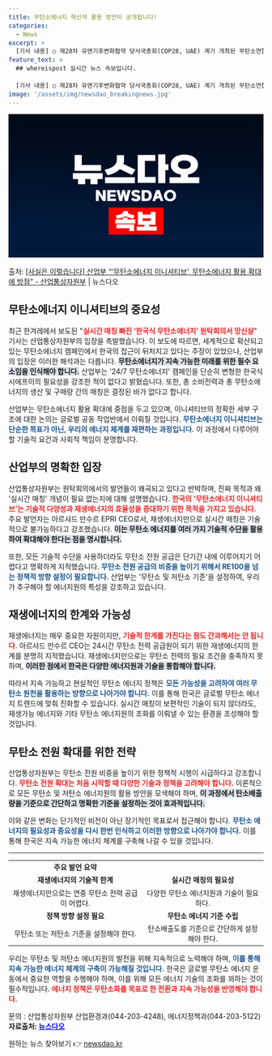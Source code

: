 ```yaml
---
title: 무탄소에너지 혁신적 활용 방안이 공개됩니다!
categories:
  - News
excerpt: >
  [기사 내용] ○ 제28차 유엔기후변화협약 당사국총회(COP28, UAE) 계기 개최된 무탄소연합이 개최한 …
feature_text: >
  ## whereispost 실시간 뉴스 속보입니다.

  [기사 내용] ○ 제28차 유엔기후변화협약 당사국총회(COP28, UAE) 계기 개최된 무탄소연합이 개최한 …
image: '/assets/img/newsdao_breakingnews.jpg'
---
```


![뉴스다오 속보](/assets/img/newsdao_breakingnews.jpg)

<p>출처: <a href="https://newsdao.kr/2773" rel="dofollow">[사실은 이렇습니다] 산업부 “‘무탄소에너지 이니셔티브’, 무탄소에너지 활용 확대에 방점” - 산업통상자원부</a> | 뉴스다오</p>

<h2 data-ke-size="size26">무탄소에너지 이니셔티브의 중요성</h2>

<p data-ke-size="size16">최근 한겨레에서 보도된 "<b><span style="color: #ee2323;">실시간 매칭 빠진 ‘한국식 무탄소에너지’ 원탁회의서 망신살</span></b>" 기사는 산업통상자원부의 입장을 촉발했습니다. 이 보도에 따르면, 세계적으로 확산되고 있는 무탄소에너지 캠페인에서 한국의 접근이 뒤처지고 있다는 주장이 있었으나, 산업부의 입장은 이러한 해석과는 다릅니다. <b><span style="background-color: #21538527;">무탄소에너지가 지속 가능한 미래를 위한 필수 요소임을 인식해야 합니다.</span></b> 산업부는 '24/7 무탄소에너지' 캠페인을 단순히 변형한 한국식 시에프이의 필요성을 강조한 적이 없다고 밝혔습니다. 또한, 총 소비전력과 총 무탄소에너지의 생산 및 구매량 간의 매칭은 결정된 바가 없다고 합니다.</p>

<p data-ke-size="size16">산업부는 무탄소에너지 활용 확대에 중점을 두고 있으며, 이니셔티브의 정확한 세부 구조에 대한 논의는 글로벌 공동 작업반에서 이뤄질 것입니다. <b><span style="color: #1a5490;">무탄소에너지 이니셔티브는 단순한 목표가 아닌, 우리의 에너지 체계를 재편하는 과정입니다.</span></b> 이 과정에서 다루어야 할 기술적 요건과 사회적 책임이 분명합니다.</p>

<h2 data-ke-size="size26">산업부의 명확한 입장</h2>

<p data-ke-size="size16">산업통상자원부는 원탁회의에서의 발언들이 왜곡되고 있다고 반박하며, 진짜 목적과 왜 '실시간 매칭' 개념이 필요 없는지에 대해 설명했습니다. <b><span style="color: #ee2323;">한국의 ‘무탄소에너지 이니셔티브’는 기술적 다양성과 재생에너지의 효율성을 증대하기 위한 목적을 가지고 있습니다.</span></b> 주요 발언자는 아르샤드 만수르 EPRI CEO로서, 재생에너지만으로 실시간 매칭은 기술적으로 불가능하다고 강조했습니다. <b><span style="background-color: #21538527;">이는 무탄소 에너지를 여러 가지 기술적 수단을 활용하여 확대해야 한다는 점을 명시합니다.</span></b></p>

<p data-ke-size="size16">또한, 모든 기술적 수단을 사용하더라도 무탄소 전원 공급은 단기간 내에 이루어지기 어렵다고 명확하게 지적했습니다. <b><span style="color: #1a5490;">무탄소 전원 공급의 비중을 높이기 위해서 RE100을 넘는 정책적 방향 설정이 필요합니다.</span></b> 산업부는 '무탄소 및 저탄소 기준'을 설정하여, 우리가 추구해야 할 에너지원의 특성을 강조하고 있습니다.</p>

<h2 data-ke-size="size26">재생에너지의 한계와 가능성</h2>

<p data-ke-size="size16">재생에너지는 매우 중요한 자원이지만, <b><span style="color: #ee2323;">기술적 한계를 가진다는 점도 간과해서는 안 됩니다.</span></b> 아르샤드 만수르 CEO는 24시간 무탄소 전력 공급원이 되기 위한 재생에너지의 한계를 분명히 지적했습니다. 재생에너지만으로는 무탄소 전력의 필요 조건을 충족하지 못하며, <b><span style="background-color: #21538527;">이러한 점에서 한국은 다양한 에너지원과 기술을 통합해야 합니다.</span></b></p>

<p data-ke-size="size16">따라서 지속 가능하고 현실적인 무탄소 에너지 정책은 <b><span style="color: #1a5490;">모든 가능성을 고려하여 여러 무탄소 원천을 활용하는 방향으로 나아가야 합니다.</span></b> 이를 통해 한국은 글로벌 무탄소 에너지 트렌드에 맞춰 진화할 수 있습니다. 실시간 매칭이 보편적인 기술이 되지 않더라도, 재생가능 에너지와 기타 무탄소 에너지원의 조화를 이뤄낼 수 있는 환경을 조성해야 할 것입니다.</p>

<h2 data-ke-size="size26">무탄소 전원 확대를 위한 전략</h2>

<p data-ke-size="size16">산업통상자원부는 무탄소 전원 비중을 높이기 위한 정책적 시행이 시급하다고 강조합니다. <b><span style="color: #ee2323;">무탄소 전원 확대는 처음 시작할 때 다양한 기술과 정책을 고려해야 합니다.</span></b> 이론적으로 모든 무탄소 및 저탄소 에너지원의 활용 방안을 모색해야 하며, <b><span style="background-color: #21538527;">이 과정에서 탄소배출량을 기준으로 간단하고 명확한 기준을 설정하는 것이 효과적입니다.</span></b></p>

<p data-ke-size="size16">이와 같은 변화는 단기적인 비전이 아닌 장기적인 목표로서 접근해야 합니다. <b><span style="color: #1a5490;">무탄소 에너지의 필요성과 중요성을 다시 한번 인식하고 이러한 방향으로 나아가야 합니다.</span></b> 이를 통해 한국은 지속 가능한 에너지 체계를 구축해 나갈 수 있을 것입니다.</p>

<hr>

<table>
<tr>
<td style="text-align: center; height: 17px;"><b>주요 발언 요약</b></td>
</tr>
<tr>
<td style="text-align: center; height: 17px;"><b>재생에너지의 기술적 한계</b></td>
<td style="text-align: center; height: 17px;"><b>실시간 매칭의 필요성</b></td>
</tr>
<tr>
<td style="text-align: center; height: 17px;">재생에너지만으로는 연중 무탄소 전력 공급이 어렵다.</td>
<td style="text-align: center; height: 17px;">다양한 무탄소 에너지원과 기술이 필요하다.</td>
</tr>
<tr>
<td style="text-align: center; height: 17px;"><b>정책 방향 설정 필요</b></td>
<td style="text-align: center; height: 17px;"><b>무탄소 에너지 기준 수립</b></td>
</tr>
<tr>
<td style="text-align: center; height: 17px;">무탄소 또는 저탄소 기준을 설정해야 한다.</td>
<td style="text-align: center; height: 17px;">탄소배출도를 기준으로 간단하게 설정해야 한다.</td>
</tr>
</table>

<p data-ke-size="size16">우리는 무탄소 및 저탄소 에너지원의 발전을 위해 지속적으로 노력해야 하며, <b><span style="color: #1a5490;">이를 통해 지속 가능한 에너지 체계의 구축이 가능해질 것입니다.</span></b> 한국은 글로벌 무탄소 에너지 운동에서 중요한 역할을 수행해야 하며, 이를 위해 모든 에너지 기술의 조화를 꾀하는 것이 필수적입니다. <b><span style="color: #ee2323;">에너지 정책은 무탄소화를 목표로 한 전환과 지속 가능성을 반영해야 합니다.</span></b></p>

<p data-ke-size="size16">문의 : 산업통상자원부 산업환경과(044-203-4248), 에너지정책과(044-203-5122)<br><b>자료출처: <a style="color: blue;" href="https://newsdao.kr/2773">뉴스다오</a></b></p> 

원하는 뉴스 찾아보기 👉 <a href="https://newsdao.kr" rel="dofollow">newsdao.kr</a>


